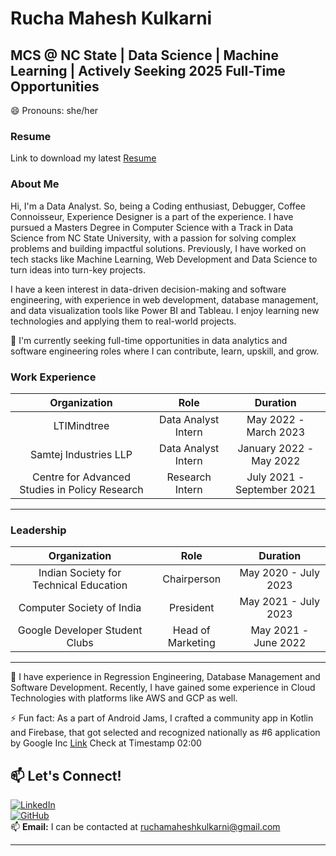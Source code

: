 # Rucha Mahesh Kulkarni
## MCS @ NC State | Data Science | Machine Learning | Actively Seeking 2025 Full-Time Opportunities
😄 Pronouns: she/her

### Resume
Link to download my latest [Resume](https://drive.google.com/file/d/1-aUZKl-i_NaILeQl1Ei_BEA-RKvM_Nd2/view?usp=sharing)

### About Me

 Hi, I'm a Data Analyst. So, being a Coding enthusiast, Debugger, Coffee Connoisseur, Experience Designer is a part of the experience.
 I have pursued a Masters Degree in Computer Science with a Track in Data Science from NC State University, with a passion for solving complex problems and building impactful solutions. 
 Previously, I have worked on tech stacks like Machine Learning, Web Development and Data Science to turn ideas into turn-key projects.

 I have a keen interest in data-driven decision-making and software engineering, with experience in web development, database management, and data visualization tools like Power BI and Tableau. I enjoy learning new technologies and applying them to real-world projects.
 
 👯 I'm currently seeking full-time opportunities in data analytics and software engineering roles where I can contribute, learn, upskill, and grow.

### Work Experience

|                 Organization                 |             Role            |                Duration               |
|:--------------------------------------------:|:---------------------------:|:-------------------------------------:|
|                 LTIMindtree                  |      Data Analyst Intern    |          May 2022 - March 2023        |
|            Samtej Industries LLP             |      Data Analyst Intern    |         January 2022 - May 2022       |
|Centre for Advanced Studies in Policy Research|        Research Intern      |        July 2021 - September 2021     |

---

### Leadership

|                 Organization                 |             Role            |                Duration               |
|:--------------------------------------------:|:---------------------------:|:-------------------------------------:|
|     Indian Society for Technical Education   |         Chairperson         |          May 2020 - July 2023         |
|            Computer Society of India         |          President          |          May 2021 - July 2023         |
|         Google Developer Student Clubs       |      Head of Marketing      |          May 2021 - June 2022         |

---

🌱 I have experience in Regression Engineering, Database Management and Software Development. Recently, I have gained some experience in Cloud Technologies with platforms like AWS and GCP as well.

⚡ Fun fact: As a part of Android Jams, I crafted a community app in Kotlin and Firebase, that got selected and recognized nationally as #6 application by Google Inc [Link](https://youtu.be/Ha0aX8QSXnc) Check at Timestamp 02:00

## 📫 Let's Connect!  
[![LinkedIn](https://img.shields.io/badge/LinkedIn-RuchaMaheshKulkarni-blue?style=flat&logo=linkedin)](https://www.linkedin.com/in/ruchamkulkarni)  
[![GitHub](https://img.shields.io/badge/GitHub-felixphool-black?style=flat&logo=github)](https://github.com/felixphool)  
📫 **Email:** I can be contacted at [ruchamaheshkulkarni@gmail.com](mailto:ruchamaheshkulkarni@gmail.com)

---


<!--
**felixphool/felixphool** is a ✨ _special_ ✨ repository because its `README.md` (this file) appears on your GitHub profile.

Here are some ideas to get you started:

- 🔭 I’m currently working on ...
- 🌱 I’m currently learning ...
- 👯 I’m looking to collaborate on ...
- 🤔 I’m looking for help with ...
- 💬 Ask me about ...
- 📫 How to reach me: ...
- 😄 Pronouns: ...
- ⚡ Fun fact: ...
-->
